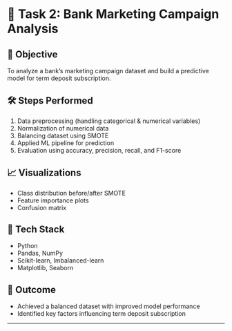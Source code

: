 # 🏦 Task 2: Bank Marketing Campaign Analysis

## 📌 Objective
To analyze a bank’s marketing campaign dataset and build a predictive model for term deposit subscription.

## 🛠️ Steps Performed
1. Data preprocessing (handling categorical & numerical variables)  
2. Normalization of numerical data  
3. Balancing dataset using SMOTE  
4. Applied ML pipeline for prediction  
5. Evaluation using accuracy, precision, recall, and F1-score  

## 📈 Visualizations
- Class distribution before/after SMOTE  
- Feature importance plots  
- Confusion matrix  

## 🧰 Tech Stack
- Python  
- Pandas, NumPy  
- Scikit-learn, Imbalanced-learn  
- Matplotlib, Seaborn  

## 🚀 Outcome
- Achieved a balanced dataset with improved model performance  
- Identified key factors influencing term deposit subscription  

---
